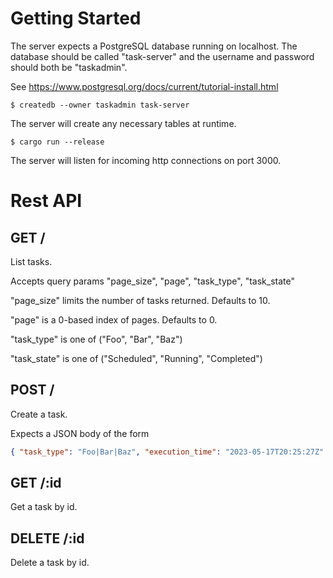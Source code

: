 
# Getting Started

The server expects a PostgreSQL database running on
localhost. The database should be called "task-server"
and the username and password should both be "taskadmin".

See https://www.postgresql.org/docs/current/tutorial-install.html

```shell
$ createdb --owner taskadmin task-server
```

The server will create any necessary tables at runtime.

```shell
$ cargo run --release
```

The server will listen for incoming http connections on port 3000.

# Rest API

## GET /
List tasks.

Accepts query params "page_size", "page", "task_type", "task_state"

"page_size" limits the number of tasks returned. Defaults to 10.

"page" is a 0-based index of pages. Defaults to 0.

"task_type" is one of ("Foo", "Bar", "Baz")

"task_state" is one of ("Scheduled", "Running", "Completed")

## POST /
Create a task.

Expects a JSON body of the form
```json
{ "task_type": "Foo|Bar|Baz", "execution_time": "2023-05-17T20:25:27Z" }
```

## GET /:id
Get a task by id.

## DELETE /:id
Delete a task by id.
